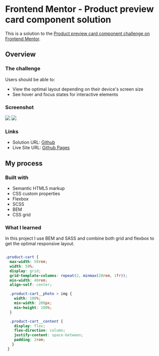 # Frontend Mentor - Product preview card component solution

This is a solution to the [Product preview card component challenge on Frontend Mentor](https://www.frontendmentor.io/challenges/product-preview-card-component-GO7UmttRfa).

## Overview

### The challenge

Users should be able to:

- View the optimal layout depending on their device's screen size
- See hover and focus states for interactive elements

### Screenshot

![](./screenshots/desktop.jpg)
![](./screenshots/mobile.jpg)

### Links

- Solution URL: [Github](https://github.com/kmnkat/product-card)
- Live Site URL: [Github Pages](https://kmnkat.github.io/product-card/)

## My process

### Built with

- Semantic HTML5 markup
- CSS custom properties
- Flexbox
- SCSS
- BEM
- CSS grid

### What I learned

In this project I use BEM and SASS and combine both grid and flexbox to get the optimal responsive layout.

```css

.product-cart {
  max-width: 50rem;
  width: 50%;
  display: grid;
  grid-template-columns: repeat(2, minmax(20rem, 1fr));
  min-width: 40rem;
  align-self: center;

  .product-cart__photo > img {
    width: 100%;
    min-width: 200px;
    min-height: 100%;
  }

  .product-cart__content {
    display: flex;
    flex-direction: column;
    justify-content: space-between;
    padding: 2rem;
   }
 }

```


